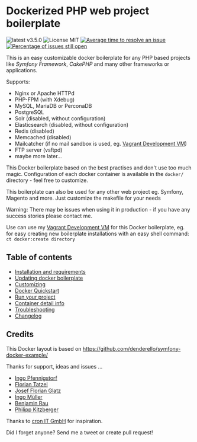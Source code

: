 # Dockerized PHP web project boilerplate

![latest v3.5.0](https://img.shields.io/badge/latest-v3.5.0-green.svg?style=flat)
![License MIT](https://img.shields.io/badge/license-MIT-blue.svg?style=flat)
[![Average time to resolve an issue](http://isitmaintained.com/badge/resolution/mblaschke/php-docker-boilerplate.svg)](http://isitmaintained.com/project/mblaschke/php-docker-boilerplate "Average time to resolve an issue")
[![Percentage of issues still open](http://isitmaintained.com/badge/open/mblaschke/php-docker-boilerplate.svg)](http://isitmaintained.com/project/mblaschke/php-docker-boilerplate "Percentage of issues still open")

This is an easy customizable docker boilerplate for any PHP based projects like _Symfony Framework_, _CakePHP_ and many other frameworks or applications.

Supports:

- Nginx or Apache HTTPd
- PHP-FPM (with Xdebug)
- MySQL, MariaDB or PerconaDB
- PostgreSQL
- Solr (disabled, without configuration)
- Elasticsearch (disabled, without configuration)
- Redis (disabled)
- Memcached (disabled)
- Mailcatcher (if no mail sandbox is used, eg. [Vagrant Development VM](https://github.com/mblaschke/vagrant-development))
- FTP server (vsftpd)
- maybe more later...

This Docker boilerplate based on the best practises and don't use too much magic.
Configuration of each docker container is available in the `docker/` directory - feel free to customize.

This boilerplate can also be used for any other web project eg. Symfony, Magento and more.
Just customize the makefile for your needs

Warning: There may be issues when using it in production - if you have any success stories please contact me.

Use can use my [Vagrant Development VM](https://github.com/mblaschke/vagrant-development) for this Docker boilerplate, eg. for easy creating new boilerplate installations with an easy shell command: `ct docker:create directory`

## Table of contents

- [Installation and requirements](/documentation/INSTALL.md)
- [Updating docker boilerplate](/documentation/UPDATE.md)
- [Customizing](/documentation/CUSTOMIZE.md)
- [Docker Quickstart](/documentation/DOCKER-QUICKSTART.md)
- [Run your project](/documentation/DOCKER-STARTUP.md)
- [Container detail info](/documentation/DOCKER-INFO.md)
- [Troubleshooting](/documentation/TROUBLESHOOTING.md)
- [Changelog](/CHANGELOG.md)

## Credits

This Docker layout is based on https://github.com/denderello/symfony-docker-example/

Thanks for support, ideas and issues ...
- [Ingo Pfennigstorf](https://github.com/ipf)
- [Florian Tatzel](https://github.com/PanadeEdu)
- [Josef Florian Glatz](https://github.com/jousch)
- [Ingo Müller](https://github.com/IngoMueller)
- [Benjamin Rau](https://twitter.com/benjamin_rau)
- [Philipp Kitzberger](https://github.com/Kitzberger)

Thanks to [cron IT GmbH](http://www.cron.eu/) for inspiration.

Did I forget anyone? Send me a tweet or create pull request!
